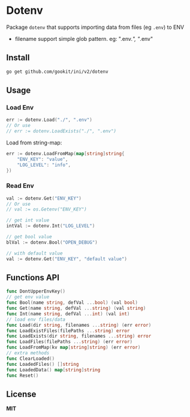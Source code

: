 # Dotenv

Package `dotenv` that supports importing data from files (eg `.env`) to ENV

- filename support simple glob pattern. eg: ".env.*", "*.env"

## Install

```bash
go get github.com/gookit/ini/v2/dotenv
```

## Usage

### Load Env

```go
err := dotenv.Load("./", ".env")
// Or use
// err := dotenv.LoadExists("./", ".env")
```

Load from string-map:

```go
err := dotenv.LoadFromMap(map[string]string{
	"ENV_KEY": "value",
	"LOG_LEVEL": "info",
})
```

### Read Env

```go
val := dotenv.Get("ENV_KEY")
// Or use 
// val := os.Getenv("ENV_KEY")

// get int value
intVal := dotenv.Int("LOG_LEVEL")

// get bool value
blVal := dotenv.Bool("OPEN_DEBUG")

// with default value
val := dotenv.Get("ENV_KEY", "default value")
```

## Functions API

```go
func DontUpperEnvKey()
// get env value
func Bool(name string, defVal ...bool) (val bool)
func Get(name string, defVal ...string) (val string)
func Int(name string, defVal ...int) (val int)
// load env files/data
func Load(dir string, filenames ...string) (err error)
func LoadExistFiles(filePaths ...string) error
func LoadExists(dir string, filenames ...string) error
func LoadFiles(filePaths ...string) (err error)
func LoadFromMap(kv map[string]string) (err error)
// extra methods
func ClearLoaded()
func LoadedFiles() []string
func LoadedData() map[string]string
func Reset()
```

## License

**MIT**

